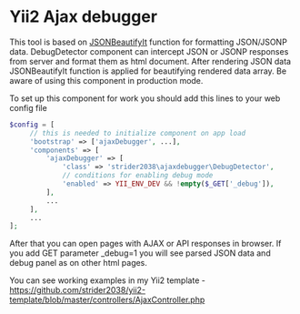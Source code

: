 # Yii2 Ajax debugger

This tool is based on [JSONBeautifyIt](https://github.com/strider2038/json-beautify-it) 
function for formatting JSON/JSONP data. DebugDetector component can intercept JSON or 
JSONP responses from server and format them as html document. After rendering JSON 
data JSONBeautifyIt function is applied for beautifying rendered data array. Be aware 
of using this component in production mode.

To set up this component for work you should add this lines to your web
config file
 
```php
$config = [
     // this is needed to initialize component on app load
     'bootstrap' => ['ajaxDebugger', ...], 
     'components' => [
         'ajaxDebugger' => [
             'class' => 'strider2038\ajaxdebugger\DebugDetector',
             // conditions for enabling debug mode
             'enabled' => YII_ENV_DEV && !empty($_GET['_debug']),
         ],
         ...
     ],
     ...
];
```
 
After that you can open pages with AJAX or API responses in browser. If you
add GET parameter \_debug=1 you will see parsed JSON data and debug panel as
on other html pages.

You can see working examples in my Yii2 template - <https://github.com/strider2038/yii2-template/blob/master/controllers/AjaxController.php>